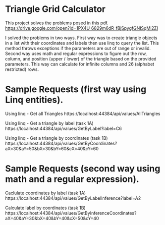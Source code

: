# Triangle Grid Calculator
This project solves the problems posed in this pdf. 
https://drive.google.com/open?id=1PX4U_6829m6dR_fBjSpygfGNISqMi2ZI

I solved the problems in two ways.
First way was to create triangle objects in a list with their coordinates and labels then use linq to query the list. This method throws exceptions if the parameters are out of range or invalid.
Second way uses math and regular expressions to figure out the row, column, and position (upper / lower) of the triangle based on the provided parameters. This way can calculate for infinite columns and 26 (alphabet restricted) rows.

# Sample Requests (first way using Linq entities).
Using linq - Get all Triangles https://localhost:44384/api/values/AllTriangles

Using linq - Get a triangle by label (task 1A) https://localhost:44384/api/values/GetByLabel?label=C6

Using linq - Get a triangle by coordinates (task 1B) https://localhost:44384/api/values/GetByCoordinates?aX=30&aY=50&bX=30&bY=60&cX=40&cY=60

# Sample Requests (second way using math and a regular expression).
Caclulate coordinates by label (task 1A) https://localhost:44384/api/values/GetByLabelInference?label=A2

Calculate label by coordinates (task 1B) https://localhost:44384/api/values/GetByInferenceCoordinates?aX=40&aY=30&bX=40&bY=40&cX=50&cY=40
